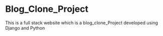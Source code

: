 # Blog_Clone_Project
This is a full stack website which is a blog_clone_Project developed using Django and Python
